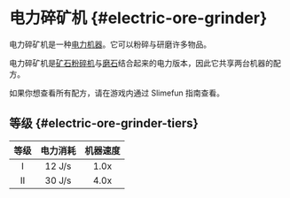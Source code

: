 # 电力碎矿机 {#electric-ore-grinder}

电力碎矿机是一种[电力机器](/Electric-Machines#machines)。它可以粉碎与研磨许多物品。

电力碎矿机是[矿石粉碎机](/Ore-Crusher)与[磨石](/Grind-Stone)结合起来的电力版本，因此它共享两台机器的配方。

如果你想查看所有配方，请在游戏内通过 Slimefun 指南查看。

## 等级 {#electric-ore-grinder-tiers}

| 等级 | 电力消耗 | 机器速度 |
| :--: | :----: | :--------------: |
| I    | 12 J/s | 1.0x             |
| II   | 30 J/s | 4.0x             |
